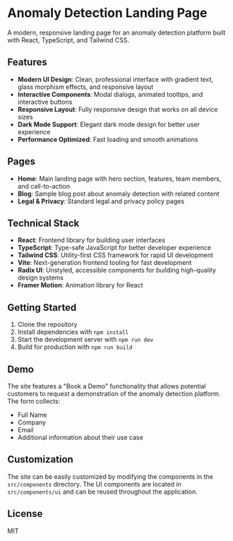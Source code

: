 # Anomaly Detection Landing Page

A modern, responsive landing page for an anomaly detection platform built with React, TypeScript, and Tailwind CSS.

## Features

- **Modern UI Design**: Clean, professional interface with gradient text, glass morphism effects, and responsive layout
- **Interactive Components**: Modal dialogs, animated tooltips, and interactive buttons
- **Responsive Layout**: Fully responsive design that works on all device sizes
- **Dark Mode Support**: Elegant dark mode design for better user experience
- **Performance Optimized**: Fast loading and smooth animations

## Pages

- **Home**: Main landing page with hero section, features, team members, and call-to-action
- **Blog**: Sample blog post about anomaly detection with related content
- **Legal & Privacy**: Standard legal and privacy policy pages

## Technical Stack

- **React**: Frontend library for building user interfaces
- **TypeScript**: Type-safe JavaScript for better developer experience
- **Tailwind CSS**: Utility-first CSS framework for rapid UI development
- **Vite**: Next-generation frontend tooling for fast development
- **Radix UI**: Unstyled, accessible components for building high-quality design systems
- **Framer Motion**: Animation library for React

## Getting Started

1. Clone the repository
2. Install dependencies with `npm install`
3. Start the development server with `npm run dev`
4. Build for production with `npm run build`

## Demo

The site features a "Book a Demo" functionality that allows potential customers to request a demonstration of the anomaly detection platform. The form collects:

- Full Name
- Company
- Email
- Additional information about their use case

## Customization

The site can be easily customized by modifying the components in the `src/components` directory. The UI components are located in `src/components/ui` and can be reused throughout the application.

## License

MIT
